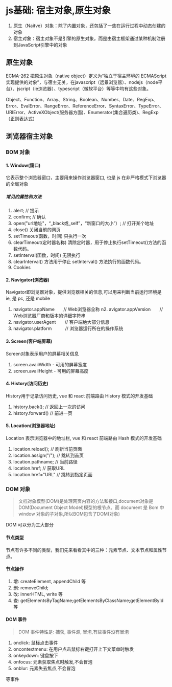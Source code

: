 # js基础: 宿主对象,原生对象
1. 原生（Naitve）对象：除了内置对象，还包括了一些在运行过程中动态创建的对象
2. 宿主对象：宿主对象不是引擎的原生对象，而是由宿主框架通过某种机制注册到JavaScript引擎中的对象

## 原生对象
ECMA-262 把原生对象（native object）定义为“独立于宿主环境的 ECMAScript 实现提供的对象”，与宿主无关，在javascript（远景浏览器）、nodejs（node平台）、jscript（ie浏览器）、typescript（微软平台）等等中均有这些对象。

Object、Function、Array、String、Boolean、Number、Date、RegExp、Error、EvalError、RangeError、ReferenceError、SyntaxError、TypeError、URIError、ActiveXObject(服务器方面)、Enumerator(集合遍历类)、RegExp（正则表达式）

## 浏览器宿主对象

### BOM 对象

#### 1. Window(窗口)
它表示整个浏览器窗口，主要用来操作浏览器窗口, 也是 js 在非严格模式下浏览器的全局对象

##### 常见的属性和方法
1. alert; // 提示
2. confirm; // 确认
3. open("url地址"，“_black或_self”，“新窗口的大小”）; // 打开某个地址
4. close()  关闭当前的网页
5. setTimeout(函数，时间) 只执行一次
6. clearTimeout(定时器名称) 清除定时器，用于停止执行setTimeout()方法的函数代码。
7. setInterval(函数，时间) 无限执行
8. clearInterval() 方法用于停止 setInterval() 方法执行的函数代码。
9. Cookies

#### 2. Navigator(浏览器)
Navigator即浏览器对象，提供浏览器相关的信息,可以用来判断当前运行环境是 ie, 是 pc, 还是 mobile

1. navigator.appName　　// Web浏览器全称
n2. avigator.appVersion　　// Web浏览器厂商和版本的详细字符串
3. navigator.userAgent　　// 客户端绝大部分信息
4. navigator.platform　　　// 浏览器运行所在的操作系统

#### 3. Screen(客户端屏幕)
Screen对象表示用户的屏幕相关信息

1. screen.availWidth - 可用的屏幕宽度
2. screen.availHeight - 可用的屏幕高度

#### 4. History(访问历史)
History用于记录访问历史, vue 和 react 前端路由 History 模式的开发基础

1. history.back(); // 返回上一次的访问
2. history.forward() // 前进一页

#### 5. Location(浏览器地址)
Location 表示浏览器中的地址栏, vue 和 react 前端路由 Hash 模式的开发基础

1. location.reload(); // 刷新当前页面
2. location.assign("/"); // 跳转到首页
3. location.pathname; // 当前路径
4. location.href; // 获取URL
5. location.href="URL" // 跳转到指定页面

### DOM 对象
> 文档对象模型(DOM)是处理网页内容的方法和接口,document对象是 DOM(Document Object Model)模型的根节点。而 document 是 Bom 中 window 对象的子对象,所以BOM包含了DOM(对象)

DOM 可以分为三大部分

#### 节点类型
节点有许多不同的类型，我们先来看看其中的三种：元素节点、文本节点和属性节点。

#### 节点操作
1. 增: createElement, appendChild 等
2. 删: removeChild;
3. 改: innerHTML, write 等
4. 查: getElementsByTagName;getElementsByClassName;getElementById等

#### DOM 事件
> DOM 事件特性是: 捕获, 事件源, 冒泡,有些事件没有冒泡

1. onclick: 鼠标点击事件
2. oncontextmenu: 在用户点击鼠标右键打开上下文菜单时触发
3. onkeydown: 键盘按下
4. onfocus: 元素获取焦点时触发,不会冒泡
5. onblur: 元素失去焦点,不会冒泡

等事件

